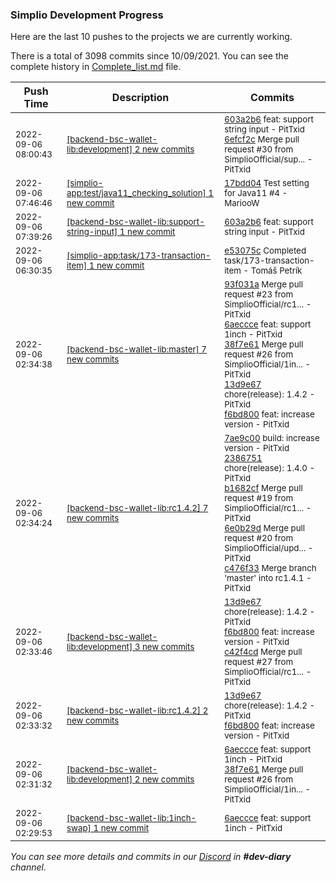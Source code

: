 
### Simplio Development Progress

Here are the last 10 pushes to the projects we are currently working.

There is a total of 3098 commits since 10/09/2021. You can see the complete history in
 [Complete_list.md](Complete_list.md) file.

| Push Time | Description | Commits |
| --- | --- | --- |
| <sub>2022-09-06 08:00:43</sub> | <sub>[[backend-bsc-wallet-lib:development] 2 new commits](https://github.com/SimplioOfficial/backend-bsc-wallet-lib/compare/c42f4cdffe05...6efcf2ca2201)</sub> | <sub>[603a2b6](https://github.com/SimplioOfficial/backend-bsc-wallet-lib/commit/603a2b655cc0921ec8d6b9b516df5e9ff161eaa5) feat: support string input - PitTxid<br>[6efcf2c](https://github.com/SimplioOfficial/backend-bsc-wallet-lib/commit/6efcf2ca2201e098afc0f0f1389afbb686a3c0e2) Merge pull request #30 from SimplioOfficial/sup... - PitTxid</sub> |
| <sub>2022-09-06 07:46:46</sub> | <sub>[[simplio-app:test/java11\_checking\_solution] 1 new commit](https://github.com/SimplioOfficial/simplio-app/commit/17bdd04492de4028379eb9f6f456de2b2fcad86e)</sub> | <sub>[17bdd04](https://github.com/SimplioOfficial/simplio-app/commit/17bdd04492de4028379eb9f6f456de2b2fcad86e) Test setting for Java11 #4 - MariooW</sub> |
| <sub>2022-09-06 07:39:26</sub> | <sub>[[backend-bsc-wallet-lib:support\-string\-input] 1 new commit](https://github.com/SimplioOfficial/backend-bsc-wallet-lib/commit/603a2b655cc0921ec8d6b9b516df5e9ff161eaa5)</sub> | <sub>[603a2b6](https://github.com/SimplioOfficial/backend-bsc-wallet-lib/commit/603a2b655cc0921ec8d6b9b516df5e9ff161eaa5) feat: support string input - PitTxid</sub> |
| <sub>2022-09-06 06:30:35</sub> | <sub>[[simplio-app:task/173\-transaction\-item] 1 new commit](https://github.com/SimplioOfficial/simplio-app/commit/e53075c617c4010ce41ac852f499e6c0d50b131e)</sub> | <sub>[e53075c](https://github.com/SimplioOfficial/simplio-app/commit/e53075c617c4010ce41ac852f499e6c0d50b131e) Completed task/173-transaction-item - Tomáš Petrík</sub> |
| <sub>2022-09-06 02:34:38</sub> | <sub>[[backend-bsc-wallet-lib:master] 7 new commits](https://github.com/SimplioOfficial/backend-bsc-wallet-lib/compare/6dee9374275d...d07213ab837e)</sub> | <sub>[93f031a](https://github.com/SimplioOfficial/backend-bsc-wallet-lib/commit/93f031adf2fb88e0537857ec0b5ac3ce77b92fa6) Merge pull request #23 from SimplioOfficial/rc1... - PitTxid<br>[6aeccce](https://github.com/SimplioOfficial/backend-bsc-wallet-lib/commit/6aeccceffe432d37e48d50e037a44904547be4c2) feat: support 1inch - PitTxid<br>[38f7e61](https://github.com/SimplioOfficial/backend-bsc-wallet-lib/commit/38f7e61fb16ca9a5665da2c7b9c9dff31ae0531f) Merge pull request #26 from SimplioOfficial/1in... - PitTxid<br>[13d9e67](https://github.com/SimplioOfficial/backend-bsc-wallet-lib/commit/13d9e67b976fa4176a48fe50e64d6d60308c0fa6) chore(release): 1.4.2 - PitTxid<br>[f6bd800](https://github.com/SimplioOfficial/backend-bsc-wallet-lib/commit/f6bd8008f9f865bab4d6de8fb2f02416baccf016) feat: increase version - PitTxid</sub> |
| <sub>2022-09-06 02:34:24</sub> | <sub>[[backend-bsc-wallet-lib:rc1\.4\.2] 7 new commits](https://github.com/SimplioOfficial/backend-bsc-wallet-lib/compare/f6bd8008f9f8...08dd454db595)</sub> | <sub>[7ae9c00](https://github.com/SimplioOfficial/backend-bsc-wallet-lib/commit/7ae9c008404540ea0607805749f62b2bf118edf4) build: increase version - PitTxid<br>[2386751](https://github.com/SimplioOfficial/backend-bsc-wallet-lib/commit/23867516f491e3c2794050629ec675c5813a2547) chore(release): 1.4.0 - PitTxid<br>[b1682cf](https://github.com/SimplioOfficial/backend-bsc-wallet-lib/commit/b1682cf9b0982ec1daf10b51eeb6307c1b37e852) Merge pull request #19 from SimplioOfficial/rc1... - PitTxid<br>[6e0b29d](https://github.com/SimplioOfficial/backend-bsc-wallet-lib/commit/6e0b29dbc8171961517a893b2ec58df1ea3dd9ce) Merge pull request #20 from SimplioOfficial/upd... - PitTxid<br>[c476f33](https://github.com/SimplioOfficial/backend-bsc-wallet-lib/commit/c476f3399f86e297225b19aefb53c918b8a93be1) Merge branch 'master' into rc1.4.1 - PitTxid</sub> |
| <sub>2022-09-06 02:33:46</sub> | <sub>[[backend-bsc-wallet-lib:development] 3 new commits](https://github.com/SimplioOfficial/backend-bsc-wallet-lib/compare/38f7e61fb16c...c42f4cdffe05)</sub> | <sub>[13d9e67](https://github.com/SimplioOfficial/backend-bsc-wallet-lib/commit/13d9e67b976fa4176a48fe50e64d6d60308c0fa6) chore(release): 1.4.2 - PitTxid<br>[f6bd800](https://github.com/SimplioOfficial/backend-bsc-wallet-lib/commit/f6bd8008f9f865bab4d6de8fb2f02416baccf016) feat: increase version - PitTxid<br>[c42f4cd](https://github.com/SimplioOfficial/backend-bsc-wallet-lib/commit/c42f4cdffe05293d7eeb6f1178d72ed4f8027258) Merge pull request #27 from SimplioOfficial/rc1... - PitTxid</sub> |
| <sub>2022-09-06 02:33:32</sub> | <sub>[[backend-bsc-wallet-lib:rc1\.4\.2] 2 new commits](https://github.com/SimplioOfficial/backend-bsc-wallet-lib/compare/38f7e61fb16c...f6bd8008f9f8)</sub> | <sub>[13d9e67](https://github.com/SimplioOfficial/backend-bsc-wallet-lib/commit/13d9e67b976fa4176a48fe50e64d6d60308c0fa6) chore(release): 1.4.2 - PitTxid<br>[f6bd800](https://github.com/SimplioOfficial/backend-bsc-wallet-lib/commit/f6bd8008f9f865bab4d6de8fb2f02416baccf016) feat: increase version - PitTxid</sub> |
| <sub>2022-09-06 02:31:32</sub> | <sub>[[backend-bsc-wallet-lib:development] 2 new commits](https://github.com/SimplioOfficial/backend-bsc-wallet-lib/compare/93f031adf2fb...38f7e61fb16c)</sub> | <sub>[6aeccce](https://github.com/SimplioOfficial/backend-bsc-wallet-lib/commit/6aeccceffe432d37e48d50e037a44904547be4c2) feat: support 1inch - PitTxid<br>[38f7e61](https://github.com/SimplioOfficial/backend-bsc-wallet-lib/commit/38f7e61fb16ca9a5665da2c7b9c9dff31ae0531f) Merge pull request #26 from SimplioOfficial/1in... - PitTxid</sub> |
| <sub>2022-09-06 02:29:53</sub> | <sub>[[backend-bsc-wallet-lib:1inch\-swap] 1 new commit](https://github.com/SimplioOfficial/backend-bsc-wallet-lib/commit/6aeccceffe432d37e48d50e037a44904547be4c2)</sub> | <sub>[6aeccce](https://github.com/SimplioOfficial/backend-bsc-wallet-lib/commit/6aeccceffe432d37e48d50e037a44904547be4c2) feat: support 1inch - PitTxid</sub> |

_You can see more details and commits in our [Discord](https://discord.gg/aKhjuwZmdP) in **#dev-diary** channel._
